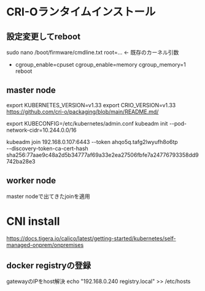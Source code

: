 
# CRI-Oランタイムインストール

## 設定変更してreboot
sudo nano /boot/firmware/cmdline.txt
root=...  ← 既存のカーネル引数
+ cgroup_enable=cpuset cgroup_enable=memory cgroup_memory=1
reboot



## master node
export KUBERNETES_VERSION=v1.33
export CRIO_VERSION=v1.33
https://github.com/cri-o/packaging/blob/main/README.md/

export KUBECONFIG=/etc/kubernetes/admin.conf
kubeadm init --pod-network-cidr=10.244.0.0/16

kubeadm join 192.168.0.107:6443 --token ahqo5q.tafg2lwyufh8o6tp \
        --discovery-token-ca-cert-hash sha256:77aae9c48a2d5b34777af69a33e2ea27506fbfe7a24776793358dd9742ba28e3

## worker node
master nodeで出てきたjoinを適用

# CNI install
https://docs.tigera.io/calico/latest/getting-started/kubernetes/self-managed-onprem/onpremises

## docker registryの登録
gatewayのIPをhost解決
echo "192.168.0.240 registry.local" >> /etc/hosts